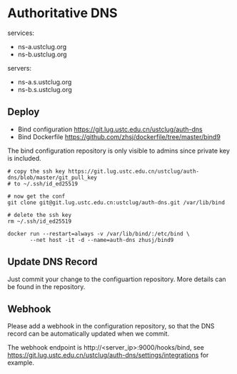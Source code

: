 # Authoritative DNS

services:
* ns-a.ustclug.org
* ns-b.ustclug.org

servers:
* ns-a.s.ustclug.org
* ns-b.s.ustclug.org

## Deploy

* Bind configuration
  https://git.lug.ustc.edu.cn/ustclug/auth-dns
* Bind Dockerfile
  https://github.com/zhsj/dockerfile/tree/master/bind9

The bind configuration repository is only visible to admins since private key is
included.

```
# copy the ssh key https://git.lug.ustc.edu.cn/ustclug/auth-dns/blob/master/git_pull_key
# to ~/.ssh/id_ed25519

# now get the conf
git clone git@git.lug.ustc.edu.cn:ustclug/auth-dns.git /var/lib/bind

# delete the ssh key
rm ~/.ssh/id_ed25519
```

```
docker run --restart=always -v /var/lib/bind/:/etc/bind \
       --net host -it -d --name=auth-dns zhusj/bind9
````

## Update DNS Record

Just commit your change to the configuartion repository.
More details can be found in the repository.

## Webhook

Please add a webhook in the configuration repository, so that the DNS record
can be automatically updated when we commit.

The webhook endpoint is http://<server_ip>:9000/hooks/bind, see
https://git.lug.ustc.edu.cn/ustclug/auth-dns/settings/integrations for example.
